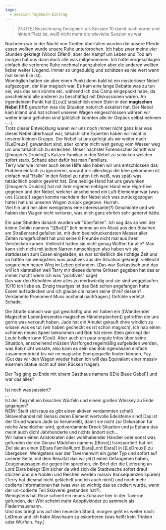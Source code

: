 ```yaml
---
tags:
  - Session-Tagebuch-Eintrag
---
```

>[!NOTE] Bezeichnung
>Designiert als Session 10 damit nach vorne und hinten Platz ist, weiß nicht mehr die wievielte Session es war

Nachdem wir in der Nacht von Greifen überfallen wurden die unsere Pferde essen wollten wurde unsere Ruhe unterbrochen. Ich habe zwar meine vier Stunden gekriegt (Wooo! Elfen!), aber der Kampf um Leben und Tod am morgen hat uns dann doch alle was mitgenommen. Ich hatte vorgeschlagen einfach die verlorene Ruhe nochmal nachzuholen aber die anderen wollten lieber weiter (Jugend. Immer so ungeduldig und schätzen es nie wert wenn mal keine Eile ist).  
Womöglich hatten sie aber einen Punkt denn bald ist ein mysteriöser Nebel aufgezogen, der klar magisch war. Es kam eine lange Debatte was zu tun sei, was das sein könnte etc. während ich das Camp eingepackt habe, da anscheinend alle anderen zu beschäftigt mit Diskussionen waren.
An irgendeinem Punkt hat [[Lou]] tatsächlich einen Stein in den **magischen Nebel (!!!!)** geworfen was die Situation natürlich eskaliert hat. Der Nebel kam inland und hat schnell unseren Wagen eingeschlossen währen wir weiter inland geflohen sind (plötzlich konnten alle ihr Gepäck selbst nehmen -.-).  
Trotz dieser Entwicklung waren wir uns noch immer nicht ganz klar was dieser Nebel überhaupt war, tatsächliche Experten haben wir nicht in unserer kleinen Gruppe. Der Nebel ist uns gefolgt als wir weiter nach [[LeDreux]] gewandert sind, aber konnte nicht weit genug vom Wasser weg um uns tatsächlich zu erreichen. Unser nächster Forensischer Schritt war [[Imogen's Druidin]]'s Katzen Familiar in den Nebel zu schicken welcher sofort starb. Schade aber dafür hat man Familiars.  
Terry war wie immer auch keine Hilfe also haben wir uns entschlossen das Problem einfach zu ignorieren, worauf mir allerdings die Idee gekommen ist einfach mal "Hallo" in den Nebel zu rufen (Ich weiß, was spät) was tatsächlich positiv gewirkt hat. Eine neblige Hand hat uns gewunken [[Imogen's Druidin]] hat mit ihrer eigenen nebligen Hand eine High-Five gegeben und der Nebel, welcher anscheinend ein Luft-Elementar war (was uns [[Jade]] sagen konnte nachdem der Nebel sich was zurückgezogen hatte) hat uns unseren Wagen zurück gegeben. Hurrah.  
Viel hin und her aber wenigstens eine interessante(?) Geschichte und wir haben den Wagen nicht verloren, was mich ganz ehrlich sehr genervt hätte.

Ein paar Stunden danach wurden wir "überfallen". Ich sag das so weil der kleine Goblin namens "[[Bait]]" (ich nehme an ein Alias) aus den Büschen am Straßenrand gefallen ist, mit dem beeindruckendsten Messer aller Zeiten rumgefuchtelt hat und seine 8 Freunde nicht mal aus ihren Verstecken kamen. Vielleicht hatten sie nicht genug Waffen für alle? Man kann sich nicht mit jedem Narren rumschlagen also haben wir sie stattdessen zum Essen eingeladen, es war schließlich die richtige Zeit und so hätten sie wenigstens was positives aus der Situation gekriegt, vielleicht sogar einen neuen Weg im Leben gefunden. (Das war Sarkastisch und das will ich klarstellen weil Terry mir dieses dumme Grinsen gegeben hat das er immer macht wenn ich was "positives" sage)  
Das war den Kobolden aber alles zu merkwürdig und sie sind weggelaufen. 10/10 ich liebe es. Einzig trauriges ist das Bob schon angefangen hatte Essen aufzudecken und ich glaube die haben seine (ihre? dessen? Verdammte Pronomen! Muss nochmal nachfragen.) Gefühle verletzt. Schade.

Die Straße danach war gut geschäftig und wir haben ein [[Wandernder Magischer Laden|reisendes magisches Händlerpärchen]] getroffen die uns gerne was verkauft haben. Jade hat ein Amulet gekauft ohne wirklich zu wissen was es tut (wir haben gecheckt es ist schon magisch), ich hab einen schönen neuen Speer bekommen und Bob hat einen Stein gekriegt der Leute heilen kann (Cool). Aber auch ein paar ungute Infos über seine Situation, anscheinend müssen Warforged regelmäßig aufgeladen werden, was Bob nicht wusste, also kann es sein das Bob irgendwann einfach zusammenbricht bis wir ne magische Energiequelle finden können. Yay. (Gut das wir den Wagen wieder haben ich will das Equivalent einer massiv eisernen Statue nicht auf dem Rücken tragen).

Der Tag ging zu Ende mit einem Gasthaus namens [[Die Blaue Gabel]] und war das alles?  
...  
Ist noch was passiert?  
...  
Ist der Tag mit ein bisschen Würfeln und einem großen Whiskey zu Ende gegangen?  
NEIN! Stellt sich raus es gibt einen aktiven verdammten scheiß Sklavenhandel mit Genasi deren Element wertvolle Edelsteine sind! Das ist der Grund warum Jade so herumreißt, damit sie nicht zur Dekoration für reiche Arschlöcher wird, gottverdammte Dreck Situation und ja Ephara das meint auch dich! Jahrhunderte und nichts ändert sich...  
Wir haben einen Aristokraten oder wohlhabender Händler oder sonst was gefunden der ein Genasi Mädchen namens [[Rose]] transportiert hat mit Ziel sie an einen [[Elara Familie#Lord Elara|Lord Elara]] in [[LeDreux]] zu übergeben. Wenigstens war der Tavernenwirt ein guter Typ und sofort auf unserer Seite, mit dem Resultat das wir jetzt einen Gefangenen haben, Zeugenaussagen die gegen ihn sprechen, ein Brief der die Lieferung an Lord Elara belegt (Bin sicher da wird sich die Stadtwache sofort drauf stürzen und die Noblen und Reichen werden massiv Konsequenzen spüren) (Terry hat diesmal nicht gelächelt und ich auch nicht) und noch mehr codierte Informationen hat (was war so wichtig das es codiert wurde, wenn der un-codierte Teil Sklaverei gestanden hat?).  
Wenigstens hat Rose schnell ein neues Zuhause hier in der Taverne gefunden, der Wirt scheint mehr Adoptivkinder zu sammeln als Fledermausmann.  
Und das bringt uns auf den neuesten Stand, morgen geht es weiter nach LeDreux und ich habe Abschaum zu eskortieren (was heißt kein Trinken oder Würfeln. Yay.)